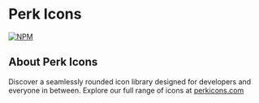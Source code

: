 # Perk Icons

[![NPM](https://img.shields.io/npm/v/react-swm-icon-pack.svg)](https://www.npmjs.com/package/react-swm-icon-pack)

## About Perk Icons

Discover a seamlessly rounded icon library designed for developers and everyone in between. Explore our full range of icons at [perkicons.com](https://github.com/AE4041)
